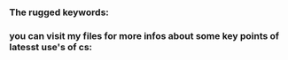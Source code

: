 ### The rugged keywords:
### you can visit my files for more infos about some key points of latesst use's of cs:
